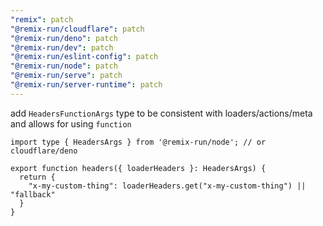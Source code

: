 ```yaml
---
"remix": patch
"@remix-run/cloudflare": patch
"@remix-run/deno": patch
"@remix-run/dev": patch
"@remix-run/eslint-config": patch
"@remix-run/node": patch
"@remix-run/serve": patch
"@remix-run/server-runtime": patch
---
```


add `HeadersFunctionArgs` type to be consistent with loaders/actions/meta and allows for using `function`

```tsx
import type { HeadersArgs } from '@remix-run/node'; // or cloudflare/deno

export function headers({ loaderHeaders }: HeadersArgs) {
  return {
    "x-my-custom-thing": loaderHeaders.get("x-my-custom-thing") || "fallback"
  }
}
```
